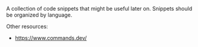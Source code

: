 A collection of code snippets that might be useful later on. Snippets should be organized by language.

Other resources:
* https://www.commands.dev/
